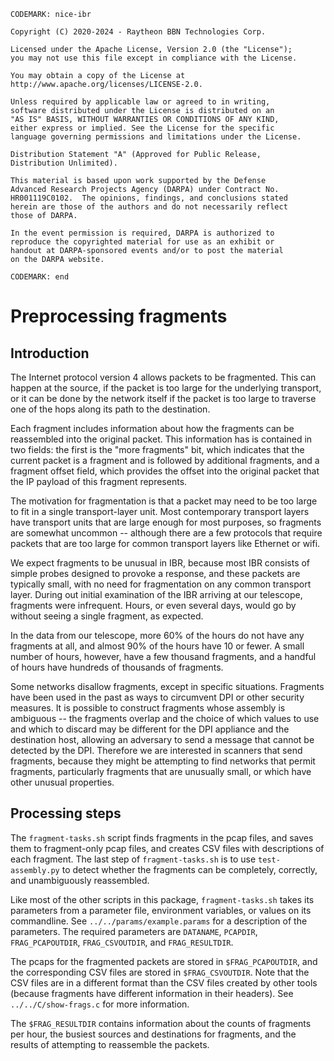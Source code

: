 ``` CODEMARK: nice-ibr ```
```
Copyright (C) 2020-2024 - Raytheon BBN Technologies Corp.

Licensed under the Apache License, Version 2.0 (the "License");
you may not use this file except in compliance with the License.

You may obtain a copy of the License at
http://www.apache.org/licenses/LICENSE-2.0.

Unless required by applicable law or agreed to in writing,
software distributed under the License is distributed on an
"AS IS" BASIS, WITHOUT WARRANTIES OR CONDITIONS OF ANY KIND,
either express or implied. See the License for the specific
language governing permissions and limitations under the License.

Distribution Statement "A" (Approved for Public Release,
Distribution Unlimited).

This material is based upon work supported by the Defense
Advanced Research Projects Agency (DARPA) under Contract No.
HR001119C0102.  The opinions, findings, and conclusions stated
herein are those of the authors and do not necessarily reflect
those of DARPA.

In the event permission is required, DARPA is authorized to
reproduce the copyrighted material for use as an exhibit or
handout at DARPA-sponsored events and/or to post the material
on the DARPA website.
```
``` CODEMARK: end ```

# Preprocessing fragments

## Introduction

The Internet protocol version 4 allows packets to be fragmented.  This
can happen at the source, if the packet is too large for the underlying
transport, or it can be done by the network itself if the packet is too
large to traverse one of the hops along its path to the destination.

Each fragment includes information about how the fragments can be
reassembled into the original packet.  This information has is contained
in two fields: the first is the "more fragments" bit, which indicates
that the current packet is a fragment and is followed by additional
fragments, and a fragment offset field, which provides the offset into
the original packet that the IP payload of this fragment represents.

The motivation for fragmentation is that a packet may need to be too
large to fit in a single transport-layer unit.  Most contemporary
transport layers have transport units that are large enough for most
purposes, so fragments are somewhat uncommon -- although there are a few
protocols that require packets that are too large for common transport
layers like Ethernet or wifi.

We expect fragments to be unusual in IBR, because most IBR consists of
simple probes designed to provoke a response, and these packets are
typically small, with no need for fragmentation on any common transport
layer.  During out initial examination of the IBR arriving at our
telescope, fragments were infrequent.  Hours, or even several days,
would go by without seeing a single fragment, as expected.

In the data from our telescope, more 60% of the hours do not have any
fragments at all, and almost 90% of the hours have 10 or fewer.  A small
number of hours, however, have a few thousand fragments, and a handful
of hours have hundreds of thousands of fragments.

Some networks disallow fragments, except in specific situations.
Fragments have been used in the past as ways to circumvent DPI or other
security measures.  It is possible to construct fragments whose assembly
is ambiguous -- the fragments overlap and the choice of which values to
use and which to discard may be different for the DPI appliance and the
destination host, allowing an adversary to send a message that cannot be
detected by the DPI.  Therefore we are interested in scanners that send
fragments, because they might be attempting to find networks that permit
fragments, particularly fragments that are unusually small, or which
have other unusual properties.

## Processing steps

The `fragment-tasks.sh` script finds fragments in the pcap files, and
saves them to fragment-only pcap files, and creates CSV files with
descriptions of each fragment.  The last step of `fragment-tasks.sh` is
to use `test-assembly.py` to detect whether the fragments can be
completely, correctly, and unambiguously reassembled.

Like most of the other scripts in this package, `fragment-tasks.sh`
takes its parameters from a parameter file, environment variables, or
values on its commandline.  See `../../params/example.params` for a
description of the parameters.  The required parameters are `DATANAME`,
`PCAPDIR`, `FRAG_PCAPOUTDIR`, `FRAG_CSVOUTDIR`, and `FRAG_RESULTDIR`.

The pcaps for the fragmented packets are stored in `$FRAG_PCAPOUTDIR`,
and the corresponding CSV files are stored in `$FRAG_CSVOUTDIR`. Note
that the CSV files are in a different format than the CSV files
created by other tools (because fragments have different information
in their headers).  See `../../C/show-frags.c` for more information.

The `$FRAG_RESULTDIR` contains information about the counts of fragments
per hour, the busiest sources and destinations for fragments, and the
results of attempting to reassemble the packets.
